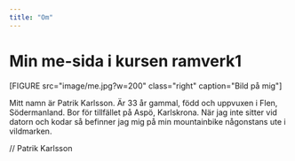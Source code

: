 ```yaml
---
title: "Om"
---
```

Min me-sida i kursen ramverk1
=========================

[FIGURE src="image/me.jpg?w=200" class="right" caption="Bild på mig"]

Mitt namn är Patrik Karlsson. Är 33 år gammal, född och uppvuxen i Flen, Södermanland. Bor för tillfället på Aspö, Karlskrona. När jag inte sitter vid datorn och kodar så befinner jag mig på min mountainbike någonstans ute i vildmarken.

// Patrik Karlsson
